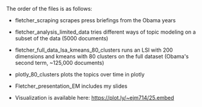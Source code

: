 The order of the files is as follows:

* fletcher_scraping scrapes press briefings from the Obama years

* fletcher_analysis_limited_data tries different ways of topic modeling on a subset of the data (5000 documents)

* fletcher_full_data_lsa_kmeans_80_clusters runs an LSI with 200 dimensions and kmeans with 80 clusters on the full dataset (Obama's second term, ~125,000 documents)

* plotly_80_clusters plots the topics over time in plotly

* Fletcher_presentation_EM includes my slides

* Visualization is available here: https://plot.ly/~ejm714/25.embed
